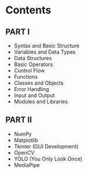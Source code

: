 # Contents

## PART I
* Syntax and Basic Structure
* Variables and Data Types
* Data Structures
* Basic Operators
* Control Flow
* Functions
* Classes and Objects
* Error Handling
* Input and Output
* Modules and Libraries

## PART II
* NumPy
* Matplotlib
* Tkinter (GUI Development)
* OpenCV
* YOLO (You Only Look Once)
* MediaPipe

